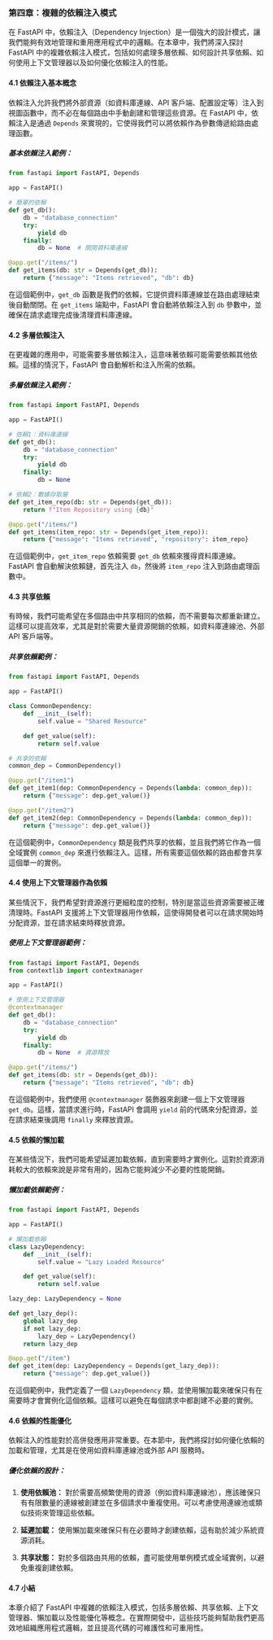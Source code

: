 ### 第四章：複雜的依賴注入模式

在 FastAPI 中，依賴注入（Dependency Injection）是一個強大的設計模式，讓我們能夠有效地管理和重用應用程式中的邏輯。在本章中，我們將深入探討 FastAPI 中的複雜依賴注入模式，包括如何處理多層依賴、如何設計共享依賴、如何使用上下文管理器以及如何優化依賴注入的性能。

#### 4.1 依賴注入基本概念

依賴注入允許我們將外部資源（如資料庫連線、API 客戶端、配置設定等）注入到視圖函數中，而不必在每個路由中手動創建和管理這些資源。在 FastAPI 中，依賴注入是通過 `Depends` 來實現的，它使得我們可以將依賴作為參數傳遞給路由處理函數。

##### 基本依賴注入範例：

```python
from fastapi import FastAPI, Depends

app = FastAPI()

# 簡單的依賴
def get_db():
    db = "database_connection"
    try:
        yield db
    finally:
        db = None  # 關閉資料庫連線

@app.get("/items/")
def get_items(db: str = Depends(get_db)):
    return {"message": "Items retrieved", "db": db}
```

在這個範例中，`get_db` 函數是我們的依賴，它提供資料庫連線並在路由處理結束後自動關閉。在 `get_items` 端點中，FastAPI 會自動將依賴注入到 `db` 參數中，並確保在請求處理完成後清理資料庫連線。

#### 4.2 多層依賴注入

在更複雜的應用中，可能需要多層依賴注入，這意味著依賴可能需要依賴其他依賴。這樣的情況下，FastAPI 會自動解析和注入所需的依賴。

##### 多層依賴注入範例：

```python
from fastapi import FastAPI, Depends

app = FastAPI()

# 依賴1：資料庫連線
def get_db():
    db = "database_connection"
    try:
        yield db
    finally:
        db = None

# 依賴2：數據存取層
def get_item_repo(db: str = Depends(get_db)):
    return f"Item Repository using {db}"

@app.get("/items/")
def get_items(item_repo: str = Depends(get_item_repo)):
    return {"message": "Items retrieved", "repository": item_repo}
```

在這個範例中，`get_item_repo` 依賴需要 `get_db` 依賴來獲得資料庫連線。FastAPI 會自動解決依賴鏈，首先注入 `db`，然後將 `item_repo` 注入到路由處理函數中。

#### 4.3 共享依賴

有時候，我們可能希望在多個路由中共享相同的依賴，而不需要每次都重新建立。這樣可以提高效率，尤其是對於需要大量資源開銷的依賴，如資料庫連線池、外部 API 客戶端等。

##### 共享依賴範例：

```python
from fastapi import FastAPI, Depends

app = FastAPI()

class CommonDependency:
    def __init__(self):
        self.value = "Shared Resource"

    def get_value(self):
        return self.value

# 共享的依賴
common_dep = CommonDependency()

@app.get("/item1")
def get_item1(dep: CommonDependency = Depends(lambda: common_dep)):
    return {"message": dep.get_value()}

@app.get("/item2")
def get_item2(dep: CommonDependency = Depends(lambda: common_dep)):
    return {"message": dep.get_value()}
```

在這個範例中，`CommonDependency` 類是我們共享的依賴，並且我們將它作為一個全域實例 `common_dep` 來進行依賴注入。這樣，所有需要這個依賴的路由都會共享這個單一的實例。

#### 4.4 使用上下文管理器作為依賴

某些情況下，我們希望對資源進行更細粒度的控制，特別是當這些資源需要被正確清理時。FastAPI 支援將上下文管理器用作依賴，這使得開發者可以在請求開始時分配資源，並在請求結束時釋放資源。

##### 使用上下文管理器範例：

```python
from fastapi import FastAPI, Depends
from contextlib import contextmanager

app = FastAPI()

# 使用上下文管理器
@contextmanager
def get_db():
    db = "database_connection"
    try:
        yield db
    finally:
        db = None  # 資源釋放

@app.get("/items/")
def get_items(db: str = Depends(get_db)):
    return {"message": "Items retrieved", "db": db}
```

在這個範例中，我們使用 `@contextmanager` 裝飾器來創建一個上下文管理器 `get_db`。這樣，當請求進行時，FastAPI 會調用 `yield` 前的代碼來分配資源，並在請求結束後調用 `finally` 來釋放資源。

#### 4.5 依賴的懶加載

在某些情況下，我們可能希望延遲加載依賴，直到需要時才實例化。這對於資源消耗較大的依賴來說是非常有用的，因為它能夠減少不必要的性能開銷。

##### 懶加載依賴範例：

```python
from fastapi import FastAPI, Depends

app = FastAPI()

# 懶加載依賴
class LazyDependency:
    def __init__(self):
        self.value = "Lazy Loaded Resource"

    def get_value(self):
        return self.value

lazy_dep: LazyDependency = None

def get_lazy_dep():
    global lazy_dep
    if not lazy_dep:
        lazy_dep = LazyDependency()
    return lazy_dep

@app.get("/item")
def get_item(dep: LazyDependency = Depends(get_lazy_dep)):
    return {"message": dep.get_value()}
```

在這個範例中，我們定義了一個 `LazyDependency` 類，並使用懶加載來確保只有在需要時才會實例化這個依賴。這樣可以避免在每個請求中都創建不必要的實例。

#### 4.6 依賴的性能優化

依賴注入的性能對於高併發應用非常重要。在本節中，我們將探討如何優化依賴的加載和管理，尤其是在使用如資料庫連線池或外部 API 服務時。

##### 優化依賴的設計：

1. **使用依賴池：** 對於需要高頻繁使用的資源（例如資料庫連線池），應該確保只有有限數量的連線被創建並在多個請求中重複使用。可以考慮使用連線池或類似技術來管理這些依賴。
   
2. **延遲加載：** 使用懶加載來確保只有在必要時才創建依賴，這有助於減少系統資源消耗。

3. **共享狀態：** 對於多個路由共用的依賴，盡可能使用單例模式或全域實例，以避免重複創建依賴。

#### 4.7 小結

本章介紹了 FastAPI 中複雜的依賴注入模式，包括多層依賴、共享依賴、上下文管理器、懶加載以及性能優化等概念。在實際開發中，這些技巧能夠幫助我們更高效地組織應用程式邏輯，並且提高代碼的可維護性和可重用性。